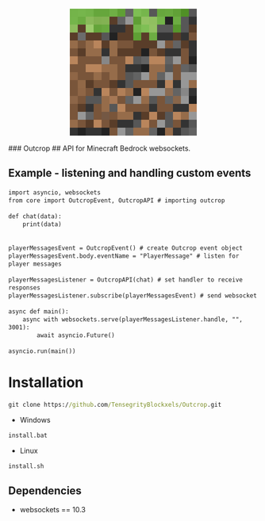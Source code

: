 <p align="center">
  <img src="./public/outcrop256.png">
</p>
### Outcrop
## API for Minecraft Bedrock websockets.


## Example - listening and handling custom events
```python3
import asyncio, websockets
from core import OutcropEvent, OutcropAPI # importing outcrop

def chat(data):
    print(data)


playerMessagesEvent = OutcropEvent() # create Outcrop event object
playerMessagesEvent.body.eventName = "PlayerMessage" # listen for player messages

playerMessagesListener = OutcropAPI(chat) # set handler to receive responses
playerMessagesListener.subscribe(playerMessagesEvent) # send websocket

async def main():
    async with websockets.serve(playerMessagesListener.handle, "", 3001):
        await asyncio.Future()

asyncio.run(main())
```


# Installation
```cmd
git clone https://github.com/TensegrityBlockxels/Outcrop.git
```

- Windows 
```cmd
install.bat
``` 
- Linux 
```bash
install.sh
```



## Dependencies
- websockets == 10.3
